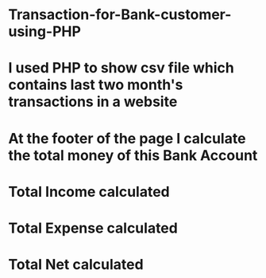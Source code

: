 # Transaction-for-Bank-customer-using-PHP
# I used PHP to show csv file which contains last two month's transactions in a website
# At the footer of the page I calculate the total money of this Bank Account 
# Total Income calculated
# Total Expense calculated
# Total Net calculated 
